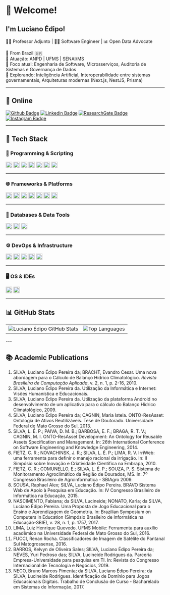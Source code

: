 # 👋 Welcome!

## I'm Luciano Édipo!
👨‍🏫 Professor Adjunto | 👨‍💻 Software Engineer | 📊 Open Data Advocate

:house_with_garden: From Brazil 🇧🇷  
🏢 Atuação: ANPD | UFMS | SENAI/MS  
🎯 Foco atual: Engenharia de Software, Microsserviços, Auditoria de Sistemas e Governança de Dados  
🧠 Explorando: Inteligência Artificial, Interoperabilidade entre sistemas governamentais, Arquiteturas modernas (Next.js, NestJS, Prisma)

---

## 🔗 Online

[![Github Badge](https://img.shields.io/badge/-Github-000?style=flat-square&logo=Github&logoColor=white&link=https://github.com/lucianoedipo)](https://github.com/lucianoedipo)
[![Linkedin Badge](https://img.shields.io/badge/-LinkedIn-blue?style=flat-square&logo=Linkedin&logoColor=white&link=https://www.linkedin.com/in/lucianoedipo/)](https://www.linkedin.com/in/lucianoedipo/)
[![ResearchGate Badge](https://img.shields.io/badge/Research_Gate-00CCBB.svg?&style=for-the-badge&logo=ResearchGate&logoColor=white&link=https://www.researchgate.net/profile/Luciano-Edipo-Silva)](https://www.researchgate.net/profile/Luciano-Edipo-Silva)
[![Instagram Badge](https://img.shields.io/badge/Instagram-E4405F?style=for-the-badge&logo=instagram&logoColor=whitee&link=https://www.instagram.com/lucianoedipo/)](https://www.instagram.com/lucianoedipo/)

---
## 🧰 Tech Stack

### 🔧 Programming & Scripting
<code><img height="20" src="https://img.shields.io/badge/Java-ED8B00?style=for-the-badge&logo=java&logoColor=white"></code>
<code><img height="20" src="https://img.shields.io/badge/Python-FFD43B?style=for-the-badge&logo=python&logoColor=darkgreen"></code>
<code><img height="20" src="https://img.shields.io/badge/TypeScript-3178C6?style=for-the-badge&logo=typescript&logoColor=white"></code>
<code><img height="20" src="https://img.shields.io/badge/JavaScript-F7DF1E?style=for-the-badge&logo=javascript&logoColor=black"></code>
<code><img height="20" src="https://img.shields.io/badge/Bash-4EAA25?style=for-the-badge&logo=gnubash&logoColor=white"></code>
<code><img height="20" src="https://img.shields.io/badge/PowerShell-5391FE?style=for-the-badge&logo=powershell&logoColor=white"></code>
<code><img height="20" src="https://img.shields.io/badge/R-276DC3?style=for-the-badge&logo=r&logoColor=white"></code>

---

### 🌐 Frameworks & Platforms
<code><img height="20" src="https://img.shields.io/badge/Next.js-000?style=for-the-badge&logo=nextdotjs&logoColor=white"></code>
<code><img height="20" src="https://img.shields.io/badge/NestJS-E0234E?style=for-the-badge&logo=nestjs&logoColor=white"></code>
<code><img height="20" src="https://img.shields.io/badge/Express.js-404D59?style=for-the-badge&logo=express&logoColor=white"></code>
<code><img height="20" src="https://img.shields.io/badge/Quarkus-4695EB?style=for-the-badge&logo=quarkus&logoColor=white"></code>
<code><img height="20" src="https://img.shields.io/badge/React-20232A?style=for-the-badge&logo=react&logoColor=61DAFB"></code>
<code><img height="20" src="https://img.shields.io/badge/Vue.js-35495E?style=for-the-badge&logo=vue.js&logoColor=4FC08D"></code>
<code><img height="20" src="https://img.shields.io/badge/GovBR--DS-0D5188?style=for-the-badge&logo=data:image/svg+xml;base64,&logoColor=white" title="Design System do Governo Federal"></code>

---

### 💾 Databases & Data Tools
<code><img height="20" src="https://img.shields.io/badge/PostgreSQL-336791?style=for-the-badge&logo=postgresql&logoColor=white"></code>
<code><img height="20" src="https://img.shields.io/badge/Supabase-3ECF8E?style=for-the-badge&logo=supabase&logoColor=white"></code>
<code><img height="20" src="https://img.shields.io/badge/Prisma-2D3748?style=for-the-badge&logo=prisma&logoColor=white"></code>

---

### ⚙️ DevOps & Infrastructure
<code><img height="20" src="https://img.shields.io/badge/Git-F05032?style=for-the-badge&logo=git&logoColor=white"></code>
<code><img height="20" src="https://img.shields.io/badge/Docker-2496ED?style=for-the-badge&logo=docker&logoColor=white"></code>
<code><img height="20" src="https://img.shields.io/badge/Nginx-009639?style=for-the-badge&logo=nginx&logoColor=white"></code>
<code><img height="20" src="https://img.shields.io/badge/RabbitMQ-FF6600?style=for-the-badge&logo=rabbitmq&logoColor=white"></code>
<code><img height="20" src="https://img.shields.io/badge/Azure_DevOps-0078D7?style=for-the-badge&logo=azure-devops&logoColor=white"></code>

---

### 🖥️ OS & IDEs
<code><img height="20" src="https://img.shields.io/badge/Ubuntu-E95420?style=for-the-badge&logo=ubuntu&logoColor=white"></code>
<code><img height="20" src="https://img.shields.io/badge/VS_Code-007ACC?style=for-the-badge&logo=visual-studio-code&logoColor=white"></code>


---

## 📊 GitHub Stats

<table>
  <tr>
    <td>
      <img src="https://github-readme-stats.vercel.app/api?username=lucianoedipo&show_icons=true&theme=default" alt="Luciano Édipo GitHub Stats" />
    </td>
    <td>
      <img src="https://github-readme-stats.vercel.app/api/top-langs/?username=lucianoedipo&layout=compact" alt="Top Languages" />
    </td>
  </tr>
</table>
---

## 📚 Academic Publications

1. SILVA, Luciano Édipo Pereira da; BRACHT, Evandro Cesar. Uma nova abordagem para o Cálculo de Balanço Hídrico Climatológico. *Revista Brasileira de Computação Aplicada*, v. 2, n. 1, p. 2-16, 2010.
2. SILVA, Luciano Édipo Pereira da. Utilização da Informática e Internet: Visões Humanística e Educacionais.
3. SILVA, Luciano Édipo Pereira da. Utilização da plataforma Android no desenvolvimento de um aplicativo para o cálculo do Balanço Hídrico Climatológico, 2009.
4. SILVA, Luciano Édipo Pereira da; CAGNIN, Maria Istela. ONTO-ResAsset: Ontologia de Ativos Reutilizáveis. Tese de Doutorado. Universidade Federal de Mato Grosso do Sul, 2013.
5. SILVA, L. É. P.; PAIVA, D. M. B.; BARBOSA, E. F.; BRAGA, R. T. V.; CAGNIN, M. I. ONTO-ResAsset Development: An Ontology for Reusable Assets Specification and Management. In: 26th International Conference on Software Engineering and Knowledge Engineering, 2014.
6. FIETZ, C. R.; NOVACHINSK, J. R.; SILVA, L. É. P.; LIMA, R. V. IrriWeb: uma ferramenta para definir o manejo racional da irrigação. In: II Simpósio sobre Inovação e Criatividade Científica na Embrapa, 2010.
7. FIETZ, C. R.; COMUNELLO, E.; SILVA, L. É. P.; SOUZA, P. S. Sistema de Monitoramento Agroclimático da Região de Dourados, MS. In: 7º Congresso Brasileiro de Agroinformática - SBIAgro 2009.
8. SOUSA, Raphael Alex; SILVA, Luciano Édipo Pereira. BRAVO Sistema Web de Apoio à Pesquisa em Educação. In: IV Congresso Brasileiro de Informática na Educação, 2015.
9. NASCIMENTO, Fabiana; da SILVA, Lucineide; NONATO, Karla; da SILVA, Luciano Édipo Pereira. Uma Proposta de Jogo Educacional para o Ensino e Aprendizagem de Geometria. In: Brazilian Symposium on Computers in Education (Simpósio Brasileiro de Informática na Educação-SBIE), v. 28, n. 1, p. 1757, 2017.
10. LIMA, Luiz Henrique Quevedo. UFMS Mobile: Ferramenta para auxílio acadêmico na Universidade Federal de Mato Grosso do Sul, 2016.
11. FUCCI, Renan Rocha. Classificadores de Imagem de Satélite do Pantanal Sul Matogrossense, 2016.
12. BARROS, Kelvyn de Oliveira Sales; SILVA, Luciano Édipo Pereira da; NEVES, Yuri Pedroso das; SILVA, Lucineide Rodrigues da. Parceria Empresa-Universidade para pesquisa em TI. In: Revista do Congresso Internacional de Tecnologia e Negócios, 2019.
13. NECO, Bruno Marcos Pimenta; da SILVA, Luciano Édipo Pereira; da SILVA, Lucineide Rodrigues. Identificação de Domínio para Jogos Educacionais Digitais. Trabalho de Conclusão de Curso - Bacharelado em Sistemas de Informação, 2017.
